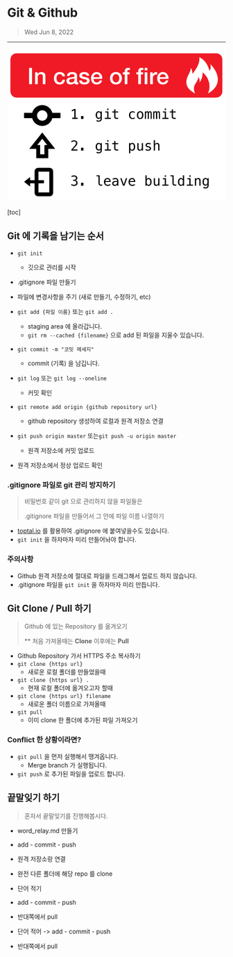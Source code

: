 # Git & Github

> Wed Jun 8, 2022

---

![inCaseOfFire](git_github.assets/inCaseOfFire.png)

[toc]

## Git 에 기록을 남기는 순서

* `git init`
  * 깃으로 관리를 시작
* .gitignore 파일 만들기
* 파일에 변경사항을 주기 (새로 만들기, 수정하기, etc)
* `git add {파일 이름}` 또는 `git add .`
  * staging area 에 올라갑니다.
  * `git rm --cached {filename}` 으로 add 된 파일을 지울수 있습니다.
* `git commit -m "코밋 메세지"`
  * commit (기록) 을 남깁니다.
* `git log` 또는 `git log --oneline` 
  * 커밋 확인
* `git remote add origin {github repository url}`
  * github repository 생성하여 로컬과 원격 저장소 연결

* `git push origin master` 또는`git push -u origin master`
  * 원격 저장소에 커밋 업로드
* 원격 저장소에서 정상 업로드 확인



### .gitignore 파일로 git 관리 방지하기

> 비밀번호 같이 git 으로 관리하지 않을 파일들은
>
> .gitignore 파일을 만들어서 그 안에 파일 이름 나열하기

* [toptal.io](gitignore.io) 를 활용하여 .gitignore 에 붙여넣을수도 있습니다.
* `git init` 을 하자마자 미리 만들어놔야 합니다.



### 주의사항

* Github 원격 저장소에 절대로 파일을 드래그해서 업로드 하지 않습니다.
* .gitignore 파일을 `git init` 을 하자마자 미리 만듭니다.



## Git Clone / Pull 하기

> Github 에 있는 Repository 를 옮겨오기
>
> ** 처음 가져올때는 **Clone** 이후에는 **Pull**

* Github Repository 가서 HTTPS 주소 복사하기
* `git clone {https url}`
  * 새로운 로컬 폴더를 만들었을때
* `git clone {https url} .` 
  * 현재 로컬 폴더에 옮겨오고자 할때
* `git clone {https url} filename` 
  * 새로운 폴더 이름으로 가져올때
* `git pull`
  * 이미 clone 한 폴더에 추가된 파일 가져오기



### Conflict 한 상황이라면?

* `git pull` 을 먼저 실행해서 땡겨옵니다.
  * Merge branch 가 실행됩니다.
* `git push` 로 추가된 파일을 업로드 합니다.



## 끝말잊기 하기

> 혼자서 끝말잊기를 진행해봅시다.

* word_relay.md 만들기
* add - commit - push
* 원격 저장소랑 연결
* 완전 다른 폴더에 해당 repo 를 clone



* 단어 적기
* add - commit - push
* 반대쪽에서 pull
* 단어 적어 -> add - commit - push
* 반대쪽에서 pull